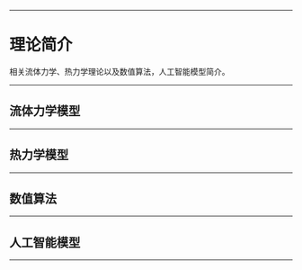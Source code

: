 <img src="../Rsrc/Logo/logo_doc.png" alt=""> 

---------------------------------------------------------------------------------

# 理论简介

相关流体力学、热力学理论以及数值算法，人工智能模型简介。

---------------------------------------------------------------------------------

## 流体力学模型

---------------------------------------------------------------------------------

## 热力学模型

---------------------------------------------------------------------------------

## 数值算法

---------------------------------------------------------------------------------

## 人工智能模型

---------------------------------------------------------------------------------